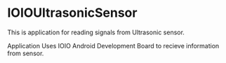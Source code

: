 IOIOUltrasonicSensor
====================

This is application for reading signals from Ultrasonic sensor.

Application Uses IOIO Android Development Board to recieve information from sensor.

